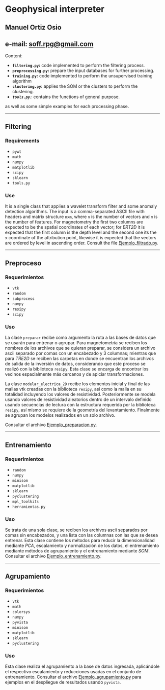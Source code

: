 # Geophysical interpreter

## Manuel Ortiz Osio
## e-mail: soff.rpg@gmail.com

Content:

- **`filtering.py`:** code implemented to perform the filtering process.
- **`preprocessing.py`:** prepare the input databases for further processing.
- **`training.py`:** code implemented to perform the unsupervised training algorithm
- **`clustering.py`:** applies the SOM or the clusters to perform the clustering.
- ***`tools.py:`*** contains the functions of general purpose.

as well as some simple examples for each processing phase.

***

## Filtering

### Requirements

- `pywt`
- `math`
- `numpy`
- `matplotlib`
- `scipy`
- `sklearn`
- `tools.py`

### Use

It is a single class that applies a wavelet transform filter and some anomaly detection algorithms. The input is a comma-separated ASCII file with headers and matrix structure `nxm`, where `n` is the number of vectors and `m` is the number of features. For magnetometry the first two columns are expected to be the spatial coordinates of each vector; for *ERT2D* it is expected that the first column is the depth level and the second one its the `x` coordinate of the attribution point, likewise it is expected that the vectors are ordered by level in ascending order. Consult the file [Ejemplo_filtrado.py](https://github.com/CecilRamza/Interprete_geofisica/blob/main/Ejemplo_filtrado.py "Ejemplos del filtrado implementado").

***

## Preproceso

### Requerimientos

- `vtk`
- `random`
- `subprocess`
- `numpy`
- `resipy`
- `scipy`

### Uso

La clase `preparar` recibe como argumento la ruta a las bases de datos que se usarán para entrenar o agrupar. Para magnetometría se reciben los nombres de los archivos que se quieran preparar, se considera un archivo ascii separado por comas con un encabezado y 3 columnas; mientras que para *TRE2D* se reciben las carpetas en donde se encuentran los archivos de salida de la inversión de datos, considerando que este proceso se realizó con la biblioteca `resipy`. Esta clase se encarga de encontrar los vecinos espacialmente más cercanos y de aplciar transformaciones.

La clase `modelar_electrica_2D` recibe los elementos inicial y final de las mallas vtk creadas con la biblioteca `resipy`, así como la malla en su totalidad incluyendo los valores de resistividad. Posteriormente se modela usando valores de resistividad aleatorios dentro de un intervalo definido usando secuencias de lectura con la estructura requerida por la biblioteca `resipy`, así mismo se requiere de la geometría del levantamiento. Finalmente se agrupan los modelos realizados en un solo archivo.

Consultar el archivo [Ejemplo_preparacion.py](https://github.com/CecilRamza/Interprete_geofisica/blob/main/Ejemplo_preparacion.py "Ejemplos para preparar las bases de datos").

***




## Entrenamiento

### Requerimientos

- `random`
- `numpy`
- `minisom`
- `matplotlib`
- `sklearn`
- `pyclustering`
- `mpl_toolkits`
- `herramientas.py`

### Uso

Se trata de una sola clase, se reciben los archivos ascii separados por comas sin encabezados, y una lista con las columnas con las que se desea entrenar. Esta clase contiene los métodos para reducir la dimensionalidad mediante *PCA*, escalamiento y normalización de los datos, el entrenamiento mediante métodos de agrupamiento y el entrenamiento mediante *SOM*. Consultar el archivo [Ejemplo_entrenamiento.py](https://github.com/CecilRamza/Interprete_geofisica/blob/main/Ejemplo_entrenamiento.py "Ejemplos para aplicar entrenamiento").

***

## Agrupamiento

### Requerimientos

- `vtk`
- `math`
- `colorsys`
- `numpy`
- `pyvista`
- `minisom`
- `matplotlib`
- `sklearn`
- `pyclustering`

### Uso

Esta clase realiza el agrupamiento a la base de datos ingresada, aplicándole el respectivo escalamiento y reducciones usadas en el conjunto de entrenamiento. Consultar el archivo [Ejemplo_agrupamiento.py](https://github.com/CecilRamza/Interprete_geofisica/blob/main/Ejemplo_agrupamiento.py "Ejemplos de despliegue de resultados de agrupamiento") para ejemplos en el despliegue de resultados usando `pyvista`.

